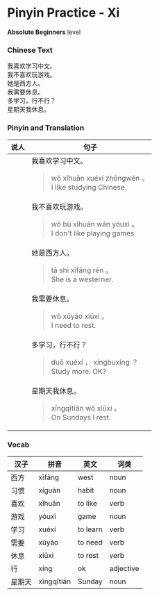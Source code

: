 # Pinyin Practice - Xi
**Absolute Beginners** level
### Chinese Text
我喜欢学习中文。<br />我不喜欢玩游戏。<br />她是西方人。<br />我需要休息。<br />多学习，行不行？<br />星期天我休息。

### Pinyin and Translation
|说人|句子|
|----|----|
||我喜欢学习中文。<blockquote>wǒ xǐhuān xuéxí zhōngwén 。<br />I like studying Chinese.</blockquote>|
||我不喜欢玩游戏。<blockquote>wǒ bù xǐhuān wán yóuxì 。<br />I don't like playing games.</blockquote>|
||她是西方人。<blockquote>tā shì xīfāng rén 。<br />She is a westerner.</blockquote>|
||我需要休息。<blockquote>wǒ xūyào xiūxi 。<br />I need to rest.</blockquote>|
||多学习，行不行？<blockquote>duō xuéxí ， xíngbuxíng ？<br />Study more. OK?</blockquote>|
||星期天我休息。<blockquote>xīngqītiān wǒ xiūxi 。<br />On Sundays I rest.</blockquote>|
### Vocab
|汉子|拼音|英文|词类|
|----|----|----|----|
|西方|xīfāng|west|noun|
|习惯|xíguàn|habit|noun|
|喜欢|xǐhuān|to like|verb|
|游戏|yóuxì|game|noun|
|学习|xuéxí|to learn|verb|
|需要|xūyào|to need|verb|
|休息|xiūxi|to rest|verb|
|行|xíng|ok|adjective|
|星期天|xīngqītiān|Sunday|noun|